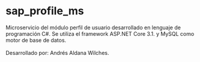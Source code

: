 # sap_profile_ms
Microservicio del módulo perfil de usuario desarrollado en lenguaje de programación C#. Se utiliza el framework ASP.NET Core 3.1. y MySQL como motor de base de datos.
<br/>
<br/>
Desarrollado por: Andrés Aldana Wilches.
